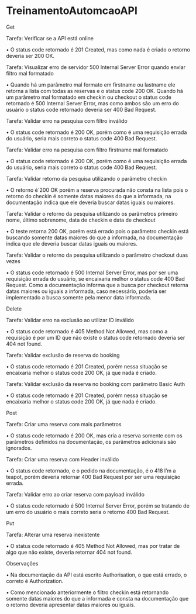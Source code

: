 ﻿# TreinamentoAutomcaoAPI
Get

Tarefa: Verificar se a API está online

•	O status code retornado é 201 Created, mas como nada é criado o retorno deveria ser 200 OK.

Tarefa: Visualizar erro de servidor 500 Internal Server Error quando enviar filtro mal formatado

•	Quando há um parâmetro mal formato em firstname ou lastname ele retorna a lista com todas as reservas e o status code 200 OK. Quando há um parâmetro mal formatado em checkin ou checkout o status code retornado é 500 Internal Server Error, mas como ambos são um erro do usuário o status code retornado deveria ser 400 Bad Request.

Tarefa: Validar erro na pesquisa com filtro inválido

•	O status code retornado é 200 OK, porém como é uma requisição errada do usuário, seria mais correto o status code 400 Bad Request.

Tarefa: Validar erro na pesquisa com filtro firstname mal formatado

•	O status code retornado é 200 OK, porém como é uma requisição errada do usuário, seria mais correto o status code 400 Bad Request.

Tarefa: Validar retorno da pesquisa utilizando o parâmetro checkin

•	O retorno é´200 OK porém a reserva procurada não consta na lista pois o retorno do checkin é somente datas maiores do que a informada, na documentação indica que ele deveria buscar datas iguais ou maiores.

Tarefa: Validar o retorno da pesquisa utilizando os parâmetros primeiro nome, último sobrenome, data de checkin e data de checkout

•	O teste retorna 200 OK, porém está errado pois o parâmetro checkin está buscando somente datas maiores do que a informada, na documentação indica que ele deveria buscar datas iguais ou maiores.

Tarefa: Validar o retorno da pesquisa utilizando o parâmetro checkout duas vezes

•	O status code retornado é 500 Internal Server Error, mas por ser uma requisição errada do usuário, se encaixaria melhor o status code 400 Bad Request. Como a documentação 
informa que a busca por checkout retorna datas maiores ou iguais a informada, caso necessário, poderia ser implementado a busca somente pela menor data informada.

Delete

Tarefa: Validar erro na exclusão ao utilizar ID inválido

•	O status code retornado é 405 Method Not Allowed, mas como a requisição é por um ID que não existe o status code retornado deveria ser 404 not found.

Tarefa: Validar exclusão de reserva do booking

•	O status code retornado é 201 Created, porém nessa situação se encaixaria melhor o status code 200 OK, já que nada é criado.

Tarefa: Validar exclusão da reserva no booking com parâmetro Basic Auth

•	O status code retornado é 201 Created, porém nessa situação se encaixaria melhor o status code 200 OK, já que nada é criado.

Post

Tarefa: Criar uma reserva com mais parâmetros

•	O status code retornado é 200 OK, mas cria a reserva somente com os parâmetros definidos na documentação, os parâmetros adicionais são ignorados.

Tarefa: Criar uma reserva com Header inválido

•	O status code retornado, e o pedido na documentação, é o 418 I’m a teapot, porém deveria retornar 400 Bad Request por ser uma requisição errada.

Tarefa: Validar erro ao criar reserva com payload inválido

•		O status code retornado é 500 Internal Server Error, porém se tratando de um erro do usuário o mais correto seria o retorno 400 Bad Request.

Put

Tarefa: Alterar uma reserva inexistente

•	O status code retornado é 405 Method Not Allowed, mas por tratar de algo que não existe, deveria retornar 404 not found.

Observações

•	Na documentação da API está escrito Authorisation, o que está errado, o correto é Authorization.

•	Como mencionado anteriormente o filtro checkin está retornando somente datas maiores do que a informada e consta na documentação que o retorno deveria apresentar datas maiores ou iguais.
